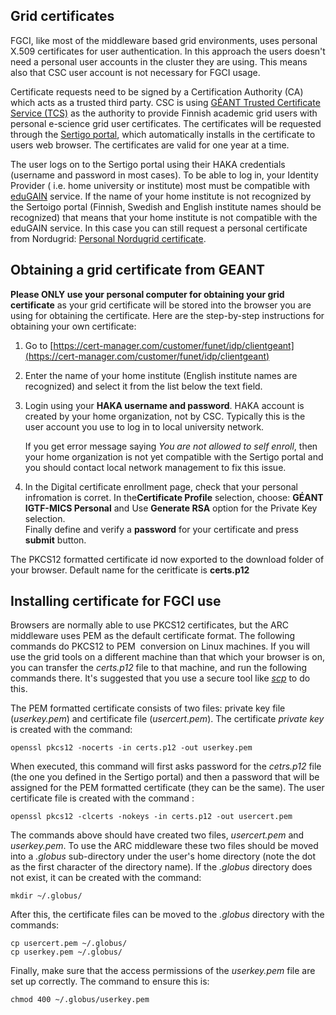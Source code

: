 ## Grid certificates

FGCI, like most of the middleware based grid environments, uses personal
X.509 certificates for user authentication. In this approach the users
doesn't need a personal user accounts in the cluster they are using.
This means also that CSC user account is not necessary for FGCI usage.

Certificate requests need to be signed by a Certification Authority (CA)
which acts as a trusted third party. CSC is using [GÉANT Trusted
Certificate Service (TCS)] as the authority to provide Finnish academic
grid users with personal e-science grid user certificates. The
certificates will be requested through the [Sertigo portal](https://cert-manager.com/customer/funet/idp/clientgeant
), which
automatically installs in the certificate to users web browser. The
certificates are valid for one year at a time.

The user logs on to the Sertigo portal using their HAKA credentials
(username and password in most cases). To be able to log in, your
Identity Provider ( i.e. home university or institute) most must be
compatible with [eduGAIN] service. If the name of your home institute is
not recognized by the Sertoigo portal (Finnish, Swedish and English
institute names should be recognized) that means that your home
institute is not compatible with the eduGAIN service. In this case you
can still request a personal certificate from Nordugrid: [Personal
Nordugrid certificate].

## Obtaining a grid certificate from GEANT

**Please ONLY use your personal computer for obtaining your grid
certificate**<span style="font-weight: normal"> as your grid certificate
will be stored into the browser you are using for obtaining the
certificate. Here are the step-by-step instructions for obtaining your
own certificate:

1.  Go to [https://cert-manager.com/customer/funet/idp/clientgeant](https://cert-manager.com/customer/funet/idp/clientgeant)

2.  Enter the name of your home institute (English
    institute names are recognized) and select it from the list below the text field.
    
3.  Login using your **HAKA username and password**. HAKA account is
    created by your home organization, not by CSC. Typically this is the
    user account you use to log in to local university network. 
    
    If you get error message saying  _You are not allowed to self enroll_, then your home organization is not yet compatible with the Sertigo portal and you should contact local network management to fix this issue.
    

4.  In the Digital certificate enrollment page, check that your personal infromation is corret.
In the**Certificate Profile** selection, choose: **GÉANT IGTF-MICS Personal** and Use **Generate RSA** option for the Private Key selection.   
Finally define and verify a **password** for your certificate and press **submit** button.

The PKCS12 formatted certificate id now exported to the download folder of your browser. Default name for the ceritficate is **certs.p12**

## Installing certificate for FGCI use

Browsers are normally able to use PKCS12 certificates, but the ARC middleware 
uses PEM as the default certificate format. The following commands do PKCS12 to PEM  
conversion on Linux machines. If you will use the grid tools on a different machine than
that which your browser is on, you can transfer the *certs.p12* file
to that machine, and run the following commands there. It's suggested
that you use a secure tool like [*scp*] to do this. 

The PEM formatted certificate consists of two files: private key file
(*userkey.pem*) and certificate file (*usercert.pem*). The certificate
_private key_ is created with the command:

    openssl pkcs12 -nocerts -in certs.p12 -out userkey.pem

When executed, this command will first asks password for the _cetrs.p12_ file (the one you defined in the Sertigo portal) and then a password that will be assigned for the PEM formatted certificate (they can be the same). The user certificate file is created with the command :

    openssl pkcs12 -clcerts -nokeys -in certs.p12 -out usercert.pem

The commands above should have created two files, *usercert.pem* and
*userkey.pem*. To use the ARC middleware these two files should be moved
into a *.globus* sub-directory under the user's home directory (note the
dot as the first character of the directory name). If the *.globus*
directory does not exist, it can be created with the command:

    mkdir ~/.globus/

After this, the certificate files can be moved to the *.globus*
directory with the commands:

    cp usercert.pem ~/.globus/
    cp userkey.pem ~/.globus/

Finally, make sure that the access permissions of the *userkey.pem* file
are set up correctly. The command to ensure this is:

    chmod 400 ~/.globus/userkey.pem





  [GÉANT Trusted Certificate Service (TCS)]: http://www.geant.org/TCS/Pages/default.aspx
  [DigiCert SSO portal]: https://www.digicert.com/sso%E2%80%8B
  [eduGAIN]: http://services.geant.net/edugain/Pages/Home.aspx
  [Personal Nordugrid certificate]: https://research.csc.fi/nordugrid-certificate
  [*scp*]: /data/moving/scp.md
